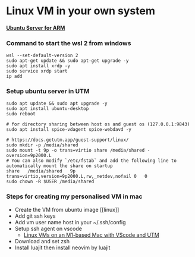 # Linux VM in your own system


#### [Ubuntu Server for ARM](https://ubuntu.com/download/server/arm)


### Command to start the wsl 2 from windows

```
wsl --set-default-version 2
sudo apt-get update && sudo apt-get upgrade -y
sudo apt install xrdp -y
sudo service xrdp start
ip add
```



### Setup ubuntu server in UTM
```
sudo apt update && sudo apt upgrade -y
sudo apt install ubuntu-desktop
sudo reboot

# for directory sharing between host os and guest os (127.0.0.1:9843)
sudo apt install spice-vdagent spice-webdavd -y 

# https://docs.getutm.app/guest-support/linux/
sudo mkdir -p /media/shared
sudo mount -t 9p -o trans=virtio share /media/shared -oversion=9p2000.L
# You can also modify `/etc/fstab` and add the following line to automatically mount the share on startup
share	/media/shared	9p	trans=virtio,version=9p2000.L,rw,_netdev,nofail	0	0
sudo chown -R $USER /media/shared

```




### Steps for creating my personalised VM in mac
- Create the VM from ubuntu image [[linux]]
- Add git ssh keys
- Add vm user name host in your ~/.ssh/config
- Setup ssh agent on vscode
	- [Linux VMs on an M1-based Mac with VScode and UTM](https://medium.com/@lizrice/linux-vms-on-an-m1-based-mac-with-vscode-and-utm-d73e7cb06133)
- Download and set zsh
- Install luajit then install neovim by luajit
